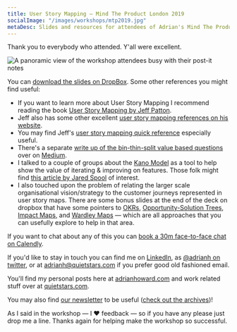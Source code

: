 ```yaml
---
title: User Story Mapping — Mind The Product London 2019
socialImage: "/images/workshops/mtp2019.jpg"
metaDesc: Slides and resources for attendees of Adrian's Mind The Product London 2019 User Story Mapping workshop
---
```


Thank you to everybody who attended. Y'all were excellent.

![A panoramic view of the workshop attendees busy with their post-it notes](/images/workshops/mtp2019.jpg)

You can [download the slides on DropBox](https://www.dropbox.com/s/m4t8iwxhtixfx0t/user-story-mapping-mtpcon2019.pdf?dl=0). Some other references you might find useful:

* If you want to learn more about User Story Mapping I recommend reading the book [User Story Mapping by Jeff Patton](https://amzn.to/2Nf7yh5).
* Jeff also has some other excellent [user story mapping references on his website](https://www.jpattonassociates.com/user-story-mapping/).
* You may find Jeff's [user story mapping quick reference](https://www.jpattonassociates.com/story-mapping-quick-ref/) especially useful.
* There's a separate [write up of the bin-thin-split value based questions](https://medium.com/quietstars/user-stories-bin-thin-or-split-ac4859ad1b5c) over on [Medium](https://medium.com/quietstars).
* I talked to a couple of groups about the [Kano Model](https://en.wikipedia.org/wiki/Kano_model) as a tool to help show the value of iterating & improving on features. Those folk might find [this article by Jared Spool](https://articles.uie.com/kano_model/) of interest.
* I also touched upon the problem of relating the larger scale organisational vision/strategy to the customer journeys represented in user story maps. There are some bonus slides at the end of the deck on dropbox that have some pointers to [OKRs](http://eleganthack.com/the-art-of-the-okr/), [Opportunity-Solution Trees](https://www.producttalk.org/2016/08/opportunity-solution-tree/), [Impact Maps](https://www.impactmapping.org), and [Wardley Maps](https://medium.com/wardleymaps) — which are all approaches that you can usefully explore to help in that area.

If you want to chat about any of this you can [book a 30m face-to-face chat on Calendly](http://calendly.com/adrianh/30min/).

If you'd like to stay in touch you can find me on [LinkedIn](https://www.linkedin.com/in/adrianh/), as [@adrianh on twitter](https://twitter.com/adrianh), or at [adrianh@quietstars.com](mailto:adrianh@quietstars.com) if you prefer good old fashioned email. 

You'll find my personal posts here at [adrianhoward.com](http://adrianhoward.com) and work related stuff over at [quietstars.com](http://quietstars.com).

You may also find [our newsletter](https://us2.list-manage.com/subscribe?u=b6e74f32ed9cb7b56ccfedd60&id=49257654dd) to be useful ([check out the archives](https://us2.campaign-archive.com/home/?u=b6e74f32ed9cb7b56ccfedd60&id=49257654dd))!

As I said in the workshop — I ❤️ feedback — so if you have any please just drop me a line. Thanks again for helping make the workshop so successful.